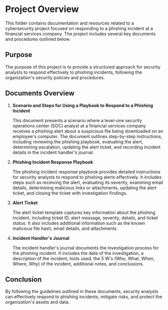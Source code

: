 # Project Overview

This folder contains documentation and resources related to a cybersecurity project focused on responding to a phishing incident at a financial services company. The project includes several key documents and procedures outlined below.

## Purpose

The purpose of this project is to provide a structured approach for security analysts to respond effectively to phishing incidents, following the organization's security policies and procedures.

## Documents Overview

1. **Scenario and Steps for Using a Playbook to Respond to a Phishing Incident**

   This document presents a scenario where a level-one security operations center (SOC) analyst at a financial services company receives a phishing alert about a suspicious file being downloaded on an employee's computer. The document outlines step-by-step instructions, including reviewing the phishing playbook, evaluating the alert, determining escalation, updating the alert ticket, and recording incident details in the incident handler's journal.

2. **Phishing Incident Response Playbook**

   The phishing incident response playbook provides detailed instructions for security analysts to respond to phishing alerts effectively. It includes steps such as receiving the alert, evaluating its severity, examining email details, determining malicious links or attachments, updating the alert ticket, and closing the ticket with investigation findings.

3. **Alert Ticket**

   The alert ticket template captures key information about the phishing incident, including ticket ID, alert message, severity, details, and ticket status. It also includes additional information such as the known malicious file hash, email details, and attachments.

4. **Incident Handler's Journal**

   The incident handler's journal documents the investigation process for the phishing incident. It includes the date of the investigation, a description of the incident, tools used, the 5 W's (Who, What, When, Where, Why) of the incident, additional notes, and conclusions.

## Conclusion

By following the guidelines outlined in these documents, security analysts can effectively respond to phishing incidents, mitigate risks, and protect the organization's assets and data.
